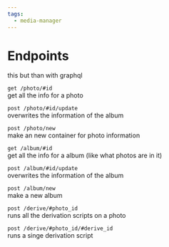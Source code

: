 ```yaml
---
tags:
  - media-manager
---
```


# Endpoints

this but than with graphql

`get /photo/#id`  
get all the info for a photo

`post /photo/#id/update`  
overwrites the information of the album

`post /photo/new`  
make an new container for photo information

`get /album/#id`  
get all the info for a album (like what photos are in it)

`post /album/#id/update`  
overwrites the information of the album

`post /album/new`  
make a new album

`post /derive/#photo_id`  
runs all the derivation scripts on a photo

`post /derive/#photo_id/#derive_id`  
runs a singe derivation script
